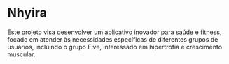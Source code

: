 # Nhyira
Este projeto visa desenvolver um aplicativo inovador para saúde e fitness, focado em atender às necessidades específicas de diferentes grupos de usuários, incluindo o grupo Five, interessado em hipertrofia e crescimento muscular.
